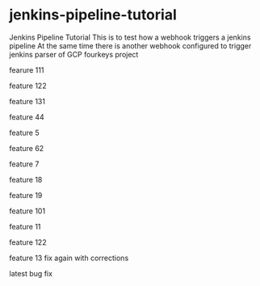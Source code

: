 # jenkins-pipeline-tutorial
Jenkins Pipeline Tutorial
 This is to test how a webhook triggers a jenkins pipeline
 At the same time there is another webhook configured to trigger jenkins parser of GCP fourkeys project

fearure 111

feature 122


feature 131

feature 44

feature 5

feature 62

feature 7

feature 18

feature 19


feature 101


feature 11


feature 122

feature 13 fix again with corrections

latest bug fix
